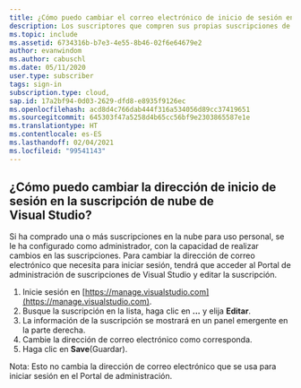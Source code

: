 ```yaml
---
title: ¿Cómo puedo cambiar el correo electrónico de inicio de sesión en la suscripción de nube de Visual Studio?
description: Los suscriptores que compren sus propias suscripciones de nube de Visual Studio pueden cambiar sus direcciones de correo electrónico de inicio de sesión
ms.topic: include
ms.assetid: 6734316b-b7e3-4e55-8b46-02f6e64679e2
author: evanwindom
ms.author: cabuschl
ms.date: 05/11/2020
user.type: subscriber
tags: sign-in
subscription.type: cloud,
sap.id: 17a2bf94-0d03-2629-dfd8-e8935f9126ec
ms.openlocfilehash: acd8d4c766dab444f316a534056d89cc37419651
ms.sourcegitcommit: 645303f47a5258d4b65cc56bf9e2303865587e1e
ms.translationtype: HT
ms.contentlocale: es-ES
ms.lasthandoff: 02/04/2021
ms.locfileid: "99541143"
---
```

## <a name="how-can-i-change-the-sign-in-address-on-my-visual-studio-cloud-subscription"></a>¿Cómo puedo cambiar la dirección de inicio de sesión en la suscripción de nube de Visual Studio?

Si ha comprado una o más suscripciones en la nube para uso personal, se le ha configurado como administrador, con la capacidad de realizar cambios en las suscripciones.  Para cambiar la dirección de correo electrónico que necesita para iniciar sesión, tendrá que acceder al Portal de administración de suscripciones de Visual Studio y editar la suscripción.

1. Inicie sesión en [https://manage.visualstudio.com](https://manage.visualstudio.com). 
0. Busque la suscripción en la lista, haga clic en **...** y elija **Editar**.
0. La información de la suscripción se mostrará en un panel emergente en la parte derecha.
0. Cambie la dirección de correo electrónico como corresponda.
0. Haga clic en **Save**(Guardar).

Nota: Esto no cambia la dirección de correo electrónico que se usa para iniciar sesión en el Portal de administración.